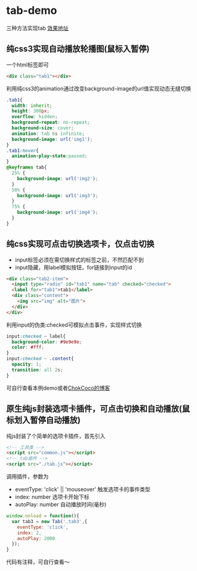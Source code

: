 # tab-demo
三种方法实现tab [效果地址](https://sihai00.github.io/tab-plugin/)

## 纯css3实现自动播放轮播图(鼠标入暂停)
一个html标签即可
```html
<div class="tab1"></div>
```
利用纯css3的animation通过改变background-image的url值实现动态无缝切换
```css
.tab1{
  width: inherit;
  height: 300px;
  overflow: hidden;
  background-repeat: no-repeat;
  background-size: cover;
  animation: tab 6s infinite;
  background-image: url('img1');
}
.tab1:hover{
  animation-play-state:paused;
}
@keyframes tab{
  25% {
    background-image: url('img2');
  }
  50% {
    background-image: url('img3');  
  }
  75% {
    background-image: url('img4');
  }
}
```

## 纯css实现可点击切换选项卡，仅点击切换
- input标签必须在需切换样式的标签之前，不然匹配不到
- input隐藏，用label模拟按钮，for链接到input的id
```html
<div class="tab2-item">
  <input type="radio" id="tab1" name="tab" checked="checked">
  <label for="tab1">tab1</label>
  <div class="content">
    <img src="img" alt="图片">
  </div>
</div>
```
利用input的伪类:checked可模拟点击事件，实现样式切换
```css
input:checked ~ label{
  background-color: #9e9e9e;
  color: #fff;
}
input:checked ~ .content{
  opacity: 1;
  transition: all 2s;
}
```
可自行查看本例demo或者[ChokCoco的博客](http://www.cnblogs.com/coco1s/p/5955631.html)

## 原生纯js封装选项卡插件，可点击切换和自动播放(鼠标划入暂停自动播放)
纯js封装了个简单的选项卡插件，首先引入
```html
<!-- 工具类 -->
<script src="common.js"></script>
<!-- tab插件 -->
<script src="./tab.js"></script>
```
调用插件，参数为
- eventType: 'click' || 'mouseover' 触发选项卡的事件类型
- index: number 选项卡开始下标
- autoPlay: number 自动播放时间(毫秒)
```js
window.onload = function(){
  var tab3 = new Tab('.tab3',{
    eventType: 'click',
    index: 2,
    autoPlay: 2000
  });
}
```
代码有注释，可自行查看～
